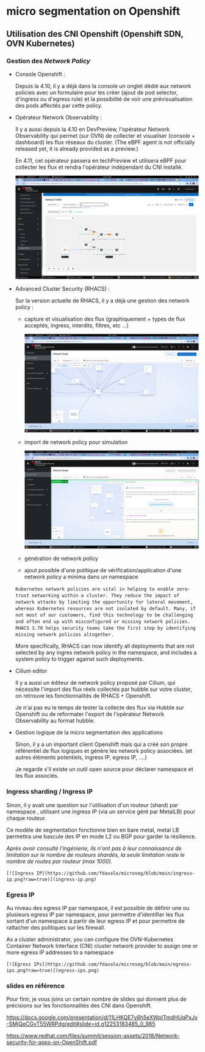 # micro segmentation on Openshift

## Utilisation des CNI Openshift (Openshift SDN, OVN Kubernetes)

### Gestion des _Network Policy_

* Console Openshift : 

    Depuis la 4.10, il y a déjà dans la console un onglet dédié aux network policies avec un formulaire pour les créer (ajout de pod selector, d'ingress ou d'egress rule) et la possibilité de voir une prévisualisation des pods affectés par cette policy.

* Opérateur Network Observability :

    Il y a aussi depuis la 4.10 en DevPreview, l'opérateur Network Observability qui permet (sur OVN) de collecter et visualiser (console + dashboard) les flux réseaux du cluster.  (The eBPF agent is not officially released yet, it is already provided as a preview.)
    
    En 4.11, cet opérateur passera en techPreview et utilisera eBPF pour collecter les flux et rendra l'opérateur indépendant du CNI installé.
    
    [![Observability](https://github.com/fdavalo/microseg/blob/main/network-observability.png?raw=true)](network-observability.png)

* Advanced Cluster Security (RHACS) :
 
   Sur la version actuelle de RHACS, il y a déjà une gestion des network policy : 
   
     * capture et visualisation des flux (graphiquement + types de flux acceptés, ingress, interdits, filtres, etc ...)
             
        [![Graphes](https://github.com/fdavalo/microseg/blob/main/acs-netpol-graph.png?raw=true)](netpol-graph.png)
     
     * import de network policy pour simulation 

     	[![Simulation](https://github.com/fdavalo/microseg/blob/main/acs-netpol-sim.png?raw=true)](acs-netpol-sim.png)

     * génération de network policy
     
     * ajout possible d'une politique de vérification/application d'une network policy a minima dans un namespace

    `Kubernetes network policies are vital in helping to enable zero-trust networking within a cluster. They reduce the impact of network attacks by limiting the opportunity for lateral movement, whereas Kubernetes resources are not isolated by default. Many, if not most of our customers, find this technology to be challenging and often end up with misconfigured or missing network policies. RHACS 3.70 helps security teams take the first step by identifying missing network policies altogether.`
    
    More specifically, RHACS  can now identify all deployments that are not selected by any ingres  network policy in the namespace, and includes a system policy to trigger against such deployments.  


* Cilium editor

    Il y a aussi un éditeur de network policy proposé par Cilium, qui nécessite l'import des flux réels collectés par hubble sur votre cluster, on retrouve les fonctionnalités de RHACS + Openshift.
    
    Je n'ai pas eu le temps de tester la collecte des flux via Hubble sur Openshift ou de reformater l'export de l'opérateur Network Observability au format hubble.

* Gestion logique de la micro segmentation des applications

    Sinon, il y a un important client Openshift mais qui a créé son propre référentiel de flux logiques et génère les network policy associées. (et autres éléments potentiels, ingress IP, egress IP, ....)

    Je regarde s'il existe un outil open source pour déclarer namespace et les flux associés.

### Ingress sharding / Ingress IP

   Sinon, il y avait une question sur l'utilisation d'un routeur (shard) par namespace , utilisant une ingress IP (via un service géré par MetalLB) pour chaque routeur.
 
   Ce modèle de segmentation fonctionne bien en bare metal, metal LB permettra une bascule des IP en mode L2 ou BGP pour garder la résilience.
    
   _Après avoir consulté l'ingénierie, ils n'ont pas à leur connaissance de limitation sur le nombre de routeurs shardés, la seule limitation reste le nombre de routes par routeur (max 1000)._
   
    [![Ingress IP](https://github.com/fdavalo/microseg/blob/main/ingress-ip.png?raw=true)](ingress-ip.png)

### Egress IP

   Au niveau des egress IP par namespace, il est possible de définir une ou plusieurs egress IP par namespace, pour permettre d'identifier les flux sortant d'un namespace à partir de leur egress IP et pour permettre de rattacher des politiques sur les firewall.

   As a cluster administrator, you can configure the OVN-Kubernetes Container Network Interface (CNI) cluster network provider to assign one or more egress IP addresses to a namespace
   
    [![Egress IPs](https://github.com/fdavalo/microseg/blob/main/egress-ips.png?raw=true)](egress-ips.png)

### slides en référence

   Pour finir, je vous joins un certain nombre de slides qui donnent plus de précisions sur les fonctionnalités des CNI dans Openshift.

https://docs.google.com/presentation/d/11LHKQE7y8h5eXWpITmdHUqPxJv-SMjQeCGvT55WRPdg/edit#slide=id.g12253183485_0_985

https://www.redhat.com/files/summit/session-assets/2018/Network-security-for-apps-on-OpenShift.pdf

